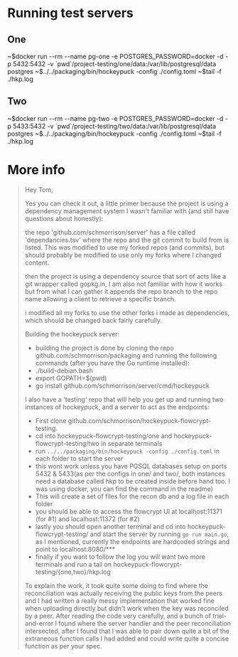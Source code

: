 # Running test servers

## One
  ~$docker run --rm --name pg-one -e POSTGRES_PASSWORD=docker -d -p 5432:5432 -v `pwd`/project-testing/one/data:/var/lib/postgresql/data  postgres
  ~$../../packaging/bin/hockeypuck -config ./config.toml
  ~$tail -f ./hkp.log

## Two
  ~$docker run --rm --name pg-two -e POSTGRES_PASSWORD=docker -d -p 5433:5432 -v `pwd`/project-testing/two/data:/var/lib/postgresql/data  postgres
  ~$../../packaging/bin/hockeypuck -config ./config.toml
  ~$tail -f ./hkp.log

# More info

> Hey Tom,
> 
> Yes you can check it out, a little primer because the project is using a dependency management system I wasn't familiar with (and still have questions about honestly):
> 
> the repo 'github.com/schmorrison/server' has a file called 'dependancies.tsv' where the repo and the git commit to build from is listed. This was modified to use my forked repos (and commits), but should probably be modified to use only my forks where I changed content.
>
> then the project is using a dependency source that sort of acts like a git wrapper called gopkg.in, I am also not familiar with how it works but from what I can gather it appends the repo branch to the repo name allowing a client to retrieve a specific branch.
>
> i modified all my forks to use the other forks i made as dependencies, which should be changed back fairly carefully.
> 
> Building the hockeypuck server:
> - building the project is done by cloning the repo github.com/schmorrison/packaging and running the following commands (after you have the Go runtime installed):
> - ./build-debian.bash
> - export GOPATH=$(pwd)
> - go install github.com/schmorrison/server/cmd/hockeypuck
> 
> I also have a 'testing' repo that will help you get up and running two instances of hockeypuck, and a server to act as the endpoints:
> - First clone github.com/schmorrison/hockeypuck-flowcrypt-testing.
> - cd into hockeypuck-flowcrypt-testing/one and hockeypuck-flowcrypt-testing/two in separate terminals
> - run `../../packaging/bin/hockeypuck -config ./config.toml` in each folder to start the server
> - this wont work unless you have PGSQL databases setup on ports 5432 & 5433(as per the configs in one/ and two/, both instances need a database called hkp to be created inside before hand too. I was using docker, you can find the command in the readme)
> - This will create a set of files for the recon db and a log file in each folder
> - you should be able to access the flowcrypt UI at localhost:11371 (for #1) and localhost:11372 (for #2)
> - lastly you should open another terminal and cd into hockeypuck-flowcrypt-testing/ and start the server by running `go run main.go`, as I mentioned, currently the endpoints are hardcoded strings and point to localhost:8080/***
> - finally if you want to follow the log you will want two more terminals and run a tail on hockeypuck-flowcrypt-testing/{one,two}/hkp.log
> 
> To explain the work, it took quite some doing to find where the reconciliation was actually receiving the public keys from the peers and I had written a really messy implementation that worked fine when uploading directly but didn't work when the key was reconciled by a peer. After reading the code very carefully, and a bunch of trial-and-error I found where the server handler and the peer reconciliation intersected, after I found that I was able to pair down quite a bit of the extraneous function calls I had added and could write quite a concise function as per your spec.
